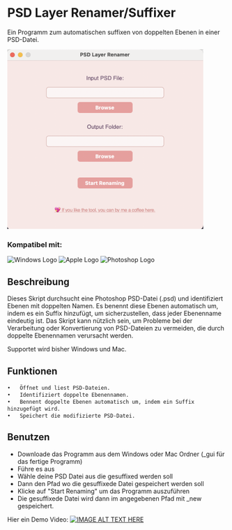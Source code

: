 # PSD Layer Renamer/Suffixer

Ein Programm zum automatischen suffixen von doppelten Ebenen in einer PSD-Datei.

<img src="./psdLayerRenamer.png" alt="Windows Logo" width="450">


### Kompatibel mit:

<img src="https://upload.wikimedia.org/wikipedia/commons/thumb/0/0a/Unofficial_Windows_logo_variant_-_2002%E2%80%932012_%28Multicolored%29.svg/2321px-Unofficial_Windows_logo_variant_-_2002%E2%80%932012_%28Multicolored%29.svg.png" alt="Windows Logo" width="40" height="40">
<img src="https://cdn-icons-png.flaticon.com/512/0/747.png" alt="Apple Logo" width="40" height="40">
<img src="https://upload.wikimedia.org/wikipedia/commons/thumb/a/af/Adobe_Photoshop_CC_icon.svg/1051px-Adobe_Photoshop_CC_icon.svg.png" alt="Photoshop Logo" width="40" height="40">

## Beschreibung

Dieses Skript durchsucht eine Photoshop PSD-Datei (.psd) und identifiziert Ebenen mit doppelten Namen. Es benennt diese Ebenen automatisch um, indem es ein Suffix hinzufügt, um sicherzustellen, dass jeder Ebenenname eindeutig ist. Das Skript kann nützlich sein, um Probleme bei der Verarbeitung oder Konvertierung von PSD-Dateien zu vermeiden, die durch doppelte Ebenennamen verursacht werden.

Supportet wird bisher Windows und Mac.

## Funktionen

	•	Öffnet und liest PSD-Dateien.
	•	Identifiziert doppelte Ebenennamen.
	•	Bennent doppelte Ebenen automatisch um, indem ein Suffix hinzugefügt wird.
	•	Speichert die modifizierte PSD-Datei.


## Benutzen
- Downloade das Programm aus dem Windows oder Mac Ordner (_gui für das fertige Programm)
- Führe es aus
- Wähle deine PSD Datei aus die gesuffixed werden soll
- Dann den Pfad wo die gesuffixede Datei gespeichert werden soll
- Klicke auf "Start Renaming" um das Programm auszuführen
- Die gesuffixede Datei wird dann im angegebenen Pfad mit _new gespeichert.


Hier ein Demo Video:
[![IMAGE ALT TEXT HERE](https://img.youtube.com/vi/UpuS3n-3grg/0.jpg)](https://www.youtube.com/watch?v=UpuS3n-3grg)
 